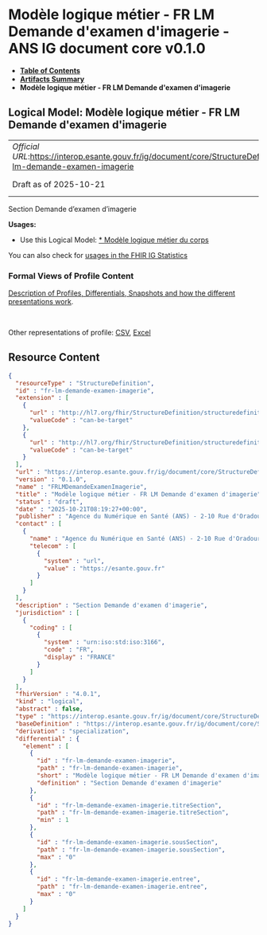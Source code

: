 # Modèle logique métier - FR LM Demande d'examen d'imagerie - ANS IG document core v0.1.0

* [**Table of Contents**](toc.md)
* [**Artifacts Summary**](artifacts.md)
* **Modèle logique métier - FR LM Demande d'examen d'imagerie**

## Logical Model: Modèle logique métier - FR LM Demande d'examen d'imagerie 

| | |
| :--- | :--- |
| *Official URL*:https://interop.esante.gouv.fr/ig/document/core/StructureDefinition/fr-lm-demande-examen-imagerie | *Version*:0.1.0 |
| Draft as of 2025-10-21 | *Computable Name*:FRLMDemandeExamenImagerie |

 
Section Demande d’examen d’imagerie 

**Usages:**

* Use this Logical Model: [* Modèle logique métier du corps](StructureDefinition-FRLMCorpsDocument.md)

You can also check for [usages in the FHIR IG Statistics](https://packages2.fhir.org/xig/ans.document.fr.core|current/StructureDefinition/fr-lm-demande-examen-imagerie)

### Formal Views of Profile Content

 [Description of Profiles, Differentials, Snapshots and how the different presentations work](http://build.fhir.org/ig/FHIR/ig-guidance/readingIgs.html#structure-definitions). 

 

Other representations of profile: [CSV](StructureDefinition-fr-lm-demande-examen-imagerie.csv), [Excel](StructureDefinition-fr-lm-demande-examen-imagerie.xlsx) 



## Resource Content

```json
{
  "resourceType" : "StructureDefinition",
  "id" : "fr-lm-demande-examen-imagerie",
  "extension" : [
    {
      "url" : "http://hl7.org/fhir/StructureDefinition/structuredefinition-type-characteristics",
      "valueCode" : "can-be-target"
    },
    {
      "url" : "http://hl7.org/fhir/StructureDefinition/structuredefinition-type-characteristics",
      "valueCode" : "can-be-target"
    }
  ],
  "url" : "https://interop.esante.gouv.fr/ig/document/core/StructureDefinition/fr-lm-demande-examen-imagerie",
  "version" : "0.1.0",
  "name" : "FRLMDemandeExamenImagerie",
  "title" : "Modèle logique métier - FR LM Demande d'examen d'imagerie",
  "status" : "draft",
  "date" : "2025-10-21T08:19:27+00:00",
  "publisher" : "Agence du Numérique en Santé (ANS) - 2-10 Rue d'Oradour-sur-Glane, 75015 Paris",
  "contact" : [
    {
      "name" : "Agence du Numérique en Santé (ANS) - 2-10 Rue d'Oradour-sur-Glane, 75015 Paris",
      "telecom" : [
        {
          "system" : "url",
          "value" : "https://esante.gouv.fr"
        }
      ]
    }
  ],
  "description" : "Section Demande d'examen d'imagerie",
  "jurisdiction" : [
    {
      "coding" : [
        {
          "system" : "urn:iso:std:iso:3166",
          "code" : "FR",
          "display" : "FRANCE"
        }
      ]
    }
  ],
  "fhirVersion" : "4.0.1",
  "kind" : "logical",
  "abstract" : false,
  "type" : "https://interop.esante.gouv.fr/ig/document/core/StructureDefinition/fr-lm-demande-examen-imagerie",
  "baseDefinition" : "https://interop.esante.gouv.fr/ig/document/core/StructureDefinition/fr-lm-section",
  "derivation" : "specialization",
  "differential" : {
    "element" : [
      {
        "id" : "fr-lm-demande-examen-imagerie",
        "path" : "fr-lm-demande-examen-imagerie",
        "short" : "Modèle logique métier - FR LM Demande d'examen d'imagerie",
        "definition" : "Section Demande d'examen d'imagerie"
      },
      {
        "id" : "fr-lm-demande-examen-imagerie.titreSection",
        "path" : "fr-lm-demande-examen-imagerie.titreSection",
        "min" : 1
      },
      {
        "id" : "fr-lm-demande-examen-imagerie.sousSection",
        "path" : "fr-lm-demande-examen-imagerie.sousSection",
        "max" : "0"
      },
      {
        "id" : "fr-lm-demande-examen-imagerie.entree",
        "path" : "fr-lm-demande-examen-imagerie.entree",
        "max" : "0"
      }
    ]
  }
}

```
